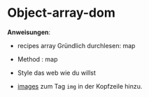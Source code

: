 # Object-array-dom

**Anweisungen**:
* recipes array Gründlich durchlesen: map 
* Method : map  
* Style das web wie du willst
   
* [images](./img.png) zum Tag `img` in der Kopfzeile hinzu.